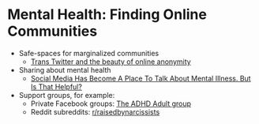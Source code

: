 # Mental Health: Finding Online Communities
- Safe-spaces for marginalized communities
  - [Trans Twitter and the beauty of online anonymity](https://www.vox.com/culture/21432987/trans-twitter-reddit-online-anonymity)
- Sharing about mental health
  - [Social Media Has Become A Place To Talk About Mental Illness. But Is That Helpful?](https://www.npr.org/2019/11/13/779015105/social-media-has-become-a-place-to-talk-about-mental-illness-but-is-that-helpful)
- Support groups, for example:
  - Private Facebook groups: [The ADHD Adult group](https://www.facebook.com/groups/778098019379268)
  - Reddit subreddits: [r/raisedbynarcissists](https://www.reddit.com/r/raisedbynarcissists/)
